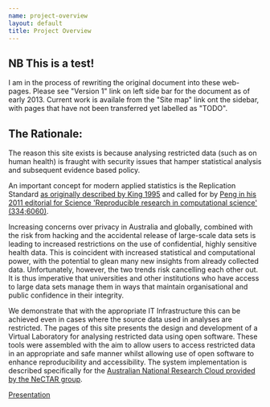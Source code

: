 ```yaml
--- 
name: project-overview
layout: default
title: Project Overview 
---
```


## NB This is a test!
I am in the process of rewriting the original document into these web-pages.
Please see "Version 1" link on left side bar for the document as of early 2013.
Current work is availale from the "Site map" link ont the sidebar, with pages that have not been transferred yet labelled as "TODO".

## The Rationale: 
The reason this site exists is because analysing restricted data (such as on human health) is fraught with security issues that hamper statistical analysis and subsequent evidence based policy.

An important concept for modern applied statistics is the Replication Standard [as originally described by King 1995](http://www.jstor.org/stable/10.2307/420301) and called for by [Peng in his 2011 editorial for Science 'Reproducible research in computational science' (334;6060)](http://www.sciencemag.org/content/334/6060/1226.full).  

Increasing concerns over privacy in Australia and globally, combined
with the risk from hacking and the accidental release of large-scale
data sets is leading to increased restrictions on the use of
confidential, highly sensitive health data. This is coincident with
increased statistical and computational power, with the potential to
glean many new insights from already collected data. Unfortunately,
however, the two trends risk cancelling each other out. It is thus
imperative that universities and other institutions who have access to
large data sets manage them in ways that maintain organisational and
public confidence in their integrity.

We demonstrate that with the appropriate IT Infrastructure this can be achieved even in cases where the source data used in analyses are restricted.  The pages of this site presents the design and development of a Virtual Laboratory
for analysing restricted data using open software.  These tools were
assembled with the aim to allow users to access restricted data in an
appropriate and safe manner whilst allowing use of open software to
enhance reproducibility and accessibility.  The system implementation
is described specifically for the [Australian National Research Cloud
provided by the NeCTAR group](http://www.nectar.org.au/research-cloud/).

[Presentation](/presentations-nccarf-2013/)
